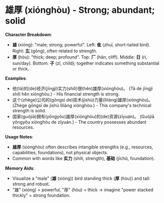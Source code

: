 # **雄厚 (xiónghòu) - Strong; abundant; solid**

**Character Breakdown**:  
- **雄** (xióng): "male; strong; powerful". Left: **隹** (zhuī, short-tailed bird). Right: **厷** (gōng), often related to strength.  
- **厚** (hòu): "thick; deep; profound". Top: **厂** (hǎn, cliff). Middle: **日** (rì, sun/day). Bottom: **子** (zǐ, child); together indicates something substantial or thick.

**Examples**:  
- 他(tā)的(de)经济(jīngjì)实力(shílì)很(hěn)雄厚(xiónghòu)。 (Tā de jīngjì shílì hěn xiónghòu.) - His financial strength is strong.  
- 这个(zhège)公司的(gōngsī de)技术(jìshù)力量(lìliàng)雄厚(xiónghòu)。 (Zhège gōngsī de jìshù lìliàng xiónghòu.) - This company's technical strength is solid.  
- 国家(guójiā)拥有(yǒngyǒu)雄厚(xiónghòu)的(de)资源(zīyuán)。 (Guójiā yǒngyǒu xiónghòu de zīyuán.) - The country possesses abundant resources.

**Usage Notes**:  
- **雄厚** (xiónghòu) often describes intangible strengths (e.g., resources, capabilities, foundations), not physical objects.  
- Common with words like **实力** (shílì, strength), **基础** (jīchǔ, foundation).

**Memory Aids**:  
- Visualize a "male" (**雄** (xióng)) bird standing thick (**厚** (hòu)) and tall: strong and robust.  
- "雄" (xióng) = powerful, "厚" (hòu) = thick → imagine "power stacked thickly" = strong foundation.